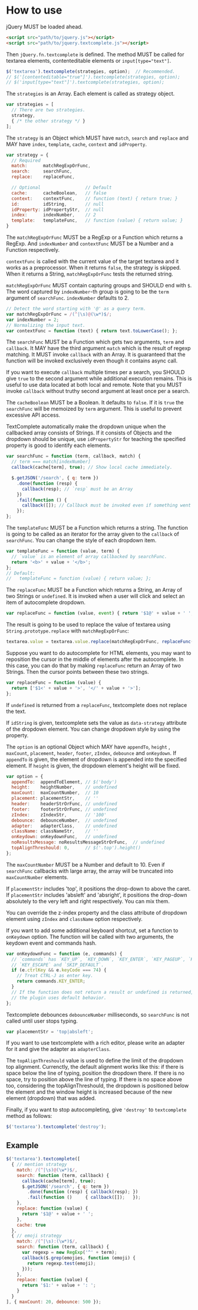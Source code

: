 How to use
==========

jQuery MUST be loaded ahead.

```html
<script src="path/to/jquery.js"></script>
<script src="path/to/jquery.textcomplete.js"></script>
```

Then `jQuery.fn.textcomplete` is defined. The method MUST be called for textarea elements, contenteditable elements or `input[type="text"]`.

```js
$('textarea').textcomplete(strategies, option);  // Recommended.
// $('[contenteditable="true"]').textcomplete(strategies, option);
// $('input[type="text"]').textcomplete(strategies, option);
```

The `strategies` is an Array. Each element is called as strategy object.

```js
var strategies = [
  // There are two strategies.
  strategy,
  { /* the other strategy */ }
];
```

The `strategy` is an Object which MUST have `match`, `search` and `replace` and MAY have `index`, `template`, `cache`, `context` and `idProperty`.

```js
var strategy = {
  // Required
  match:      matchRegExpOrFunc,
  search:     searchFunc,
  replace:    replaceFunc,

  // Optional                 // Default
  cache:      cacheBoolean,   // false
  context:    contextFunc,    // function (text) { return true; }
  id:         idString,       // null
  idProperty: idPropertyStr,  // null
  index:      indexNumber,    // 2
  template:   templateFunc,   // function (value) { return value; }
}
```

The `matchRegExpOrFunc` MUST be a RegExp or a Function which returns a RegExp.
And `indexNumber` and `contextFunc` MUST be a Number and a Function respectively.

`contextFunc` is called with the current value of the target textarea and it works as a preprocessor. When it returns `false`, the strategy is skipped. When it returns a String, `matchRegExpOrFunc` tests the returned string.

`matchRegExpOrFunc` MUST contain capturing groups and SHOULD end with `$`. The word captured by `indexNumber`-th group is going to be the `term` argument of `searchFunc`. `indexNumber` defaults to 2.

```js
// Detect the word starting with '@' as a query term.
var matchRegExpOrFunc = /(^|\s)@(\w*)$/;
var indexNumber = 2;
// Normalizing the input text.
var contextFunc = function (text) { return text.toLowerCase(); };
```

The `searchFunc` MUST be a Function which gets two arguments, `term` and `callback`. It MAY have the third argument `match` which is the result of regexp matching. It MUST invoke `callback` with an Array. It is guaranteed that the function will be invoked exclusively even though it contains async call.

If you want to execute `callback` multiple times per a search, you SHOULD give `true` to the second argument while additional execution remains. This is useful to use data located at both local and remote. Note that you MUST invoke `callback` without truthy second argument at least once per a search.

The `cacheBoolean` MUST be a Boolean. It defaults to `false`. If it is `true` the `searchFunc` will be memoized by `term` argument. This is useful to prevent excessive API access.

TextComplete automatically make the dropdown unique when the callbacked array consists of Strings. If it consists of Objects and the dropdown should be unique, use `idPropertyStr` for teaching the specified property is good to identify each elements.

```js
var searchFunc = function (term, callback, match) {
  // term === match[indexNumber]
  callback(cache[term], true); // Show local cache immediately.

  $.getJSON('/search', { q: term })
    .done(function (resp) {
      callback(resp); // `resp` must be an Array
    })
    .fail(function () {
      callback([]); // Callback must be invoked even if something went wrong.
    });
};
```

The `templateFunc` MUST be a Function which returns a string. The function is going to be called as an iterator for the array given to the `callback` of `searchFunc`. You can change the style of each dropdown item.

```js
var templateFunc = function (value, term) {
  // `value` is an element of array callbacked by searchFunc.
  return '<b>' + value + '</b>';
};
// Default:
//   templateFunc = function (value) { return value; };
```

The `replaceFunc` MUST be a Function which returns a String, an Array of two Strings or `undefined`. It is invoked when a user will click and select an item of autocomplete dropdown.

```js
var replaceFunc = function (value, event) { return '$1@' + value + ' '; };
```

The result is going to be used to replace the value of textarea using `String.prototype.replace` with `matchRegExpOrFunc`:

```js
textarea.value = textarea.value.replace(matchRegExpOrFunc, replaceFunc(value, event));
```

Suppose you want to do autocomplete for HTML elements, you may want to reposition the cursor in the middle of elements after the autocomplete. In this case, you can do that by making `replaceFunc` return an Array of two Strings. Then the cursor points between these two strings.

```js
var replaceFunc = function (value) {
  return ['$1<' + value + '>', '</' + value + '>'];
};
```

If `undefined` is returned from a `replaceFunc`, textcomplete does not replace the text.

If `idString` is given, textcomplete sets the value as `data-strategy` attribute of the dropdown element. You can change dropdown style by using the property.

The `option` is an optional Object which MAY have `appendTo`, `height` , `maxCount`, `placement`, `header`, `footer`, `zIndex`, `debounce` and `onKeydown`. If `appendTo` is given, the element of dropdown is appended into the specified element. If `height` is given, the dropdown element's height will be fixed.

```js
var option = {
  appendTo:  appendToElement, // $('body')
  height:    heightNumber,    // undefined
  maxCount:  maxCountNumber,  // 10
  placement: placementStr,    // ''
  header:    headerStrOrFunc, // undefined
  footer:    footerStrOrFunc, // undefined
  zIndex:    zIndexStr,       // '100'
  debounce:  debounceNumber,  // undefined
  adapter:   adapterClass,    // undefined
  className: classNameStr,    // ''
  onKeydown: onKeydownFunc,   // undefined
  noResultsMessage: noResultsMessageStrOrFunc,  // undefined
  topAlignThreshould: 0,      // $('.top').height()
};
```

The `maxCountNumber` MUST be a Number and default to 10. Even if `searchFunc` callbacks with large array, the array will be truncated into `maxCountNumber` elements.

If `placementStr` includes 'top', it positions the drop-down to above the caret. If `placementStr` includes 'absleft' and 'absright', it positions the drop-down absolutely to the very left and right respectively. You can mix them.

You can override the z-index property and the class attribute of dropdown element using `zIndex` and `className` option respectively.

If you want to add some additional keyboard shortcut, set a function to `onKeydown` option. The function will be called with two arguments, the keydown event and commands hash.

```js
var onKeydownFunc = function (e, commands) {
  // `commands` has `KEY_UP`, `KEY_DOWN`, `KEY_ENTER`, `KEY_PAGEUP`, `KEY_PAGEDOWN`,
  // `KEY_ESCAPE` and `SKIP_DEFAULT`.
  if (e.ctrlKey && e.keyCode === 74) {
    // Treat CTRL-J as enter key.
    return commands.KEY_ENTER;
  }
  // If the function does not return a result or undefined is returned,
  // the plugin uses default behavior.
};
```

Textcomplete debounces `debounceNumber` milliseconds, so `searchFunc` is not called until user stops typing.

```js
var placementStr = 'top|absleft';
```

If you want to use textcomplete with a rich editor, please write an adapter for it and give the adapter as `adapterClass`.


The `topAlignThreshould` value is used to define the limit of the dropdown top alignment. Currenctly, the default alignment works like this: if there is space below the line of typing, position the dropdown there. If there is no space, try to position above the line of typing. If there is no space above too, considering the topAlignThreshould, the dropdown is positioned below the element and the window height is increased because of the new element (dropdown) that was added.

Finally, if you want to stop autocompleting, give `'destroy'` to `textcomplete` method as follows:

```js
$('textarea').textcomplete('destroy');
```

Example
-------

```js
$('textarea').textcomplete([
  { // mention strategy
    match: /(^|\s)@(\w*)$/,
    search: function (term, callback) {
      callback(cache[term], true);
      $.getJSON('/search', { q: term })
        .done(function (resp) { callback(resp); })
        .fail(function ()     { callback([]);   });
    },
    replace: function (value) {
      return '$1@' + value + ' ';
    },
    cache: true
  },
  { // emoji strategy
    match: /(^|\s):(\w*)$/,
    search: function (term, callback) {
      var regexp = new RegExp('^' + term);
      callback($.grep(emojies, function (emoji) {
        return regexp.test(emoji);
      }));
    },
    replace: function (value) {
      return '$1:' + value + ': ';
    }
  }
], { maxCount: 20, debounce: 500 });
```
